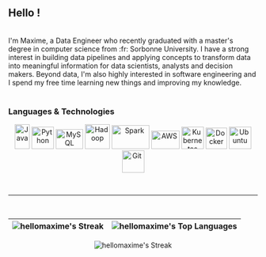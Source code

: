 ## Hello !  
</br>
I'm Maxime, a Data Engineer who recently graduated with a master's degree in computer science from :fr: Sorbonne University. I have a strong interest in building data pipelines and applying concepts to transform data into meaningful information for data scientists, analysts and decision makers. Beyond data, I'm also highly interested in software engineering and I spend my free time learning new things and improving my knowledge.
</br></br>

### Languages & Technologies
<p align="center">
<img title="Java" alt="Java" src="https://github.com/hellomaxime/hellomaxime/assets/86252821/f65d984d-68ab-4755-8328-a7c598230d74" width="30" height="50"/>
<img title="Python" alt="Python" src="https://github.com/hellomaxime/hellomaxime/assets/86252821/51f7c707-da25-41d5-b3fb-49fb2578ad65" width="45" height="45"/>
<img title="MySQL" alt="MySQL" src="https://github.com/hellomaxime/hellomaxime/assets/86252821/80ebca9e-43ba-4c3b-ba88-553a3d069394" width="55" height="40"/>
<img title="Hadoop" alt="Hadoop" src="https://github.com/hellomaxime/hellomaxime/assets/86252821/44b1e5b2-e290-4773-90f7-99e3d0dc94da" width="50" height="50"/>
<img title="Spark" alt="Spark" src="https://github.com/hellomaxime/hellomaxime/assets/86252821/67cf4524-751c-4bd6-be13-24cf3a9d4385" width="76" height="48"/>
<img title="AWS" alt="AWS" src="https://github.com/hellomaxime/hellomaxime/assets/86252821/568a42f3-dfdb-4db3-9f0c-3392a95691b9" width="57" height="37"/>
<img title="Kubernetes" alt="Kubernetes" src="https://github.com/hellomaxime/hellomaxime/assets/86252821/b34bae0f-da61-454f-bacb-ab1727aa0364" width="45" height="45"/>
<img title="Docker" alt="Docker" src="https://github.com/hellomaxime/hellomaxime/assets/86252821/f28cf460-9ab5-465e-a8fd-b9fa4ac2852c" width="43" height="43"/>
<img title="Ubuntu" alt="Ubuntu" src="https://github.com/hellomaxime/hellomaxime/assets/86252821/72b3d918-c700-4a3d-871c-fb72f05a5cb6" width="45" height="45"/>
<img title="Git" alt="Git" src="https://github.com/hellomaxime/hellomaxime/assets/86252821/ac6f28f7-a9c0-46cd-bf86-56bf0dfac51e" width="45" height="45"/>
</p>

</br>

---

</br>

<div align="center">

| ![hellomaxime's Streak](https://github-readme-stats.vercel.app/api?username=hellomaxime&show_icons=true&include_all_commits=true&theme=default&hide_border=true) | ![hellomaxime's Top Languages](https://github-readme-stats.vercel.app/api/top-langs/?username=hellomaxime&layout=compact&theme=default&hide_border=true)
| ------------- | ------------- |

![hellomaxime's Streak](https://github-readme-streak-stats.herokuapp.com/?user=hellomaxime&theme=default&hide_border=false)

</div>
